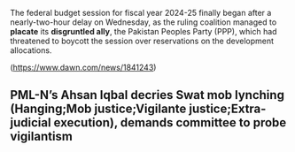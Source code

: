 The federal budget session for fiscal year 2024-25 finally began after a nearly-two-hour delay on Wednesday, as the ruling coalition managed to **placate** its **disgruntled ally**, the Pakistan Peoples Party (PPP), which had threatened to boycott the session over reservations on the development allocations.

(https://www.dawn.com/news/1841243)
## PML-N’s Ahsan Iqbal decries Swat mob lynching (Hanging;Mob justice;Vigilante justice;Extra-judicial execution), demands committee to probe vigilantism
